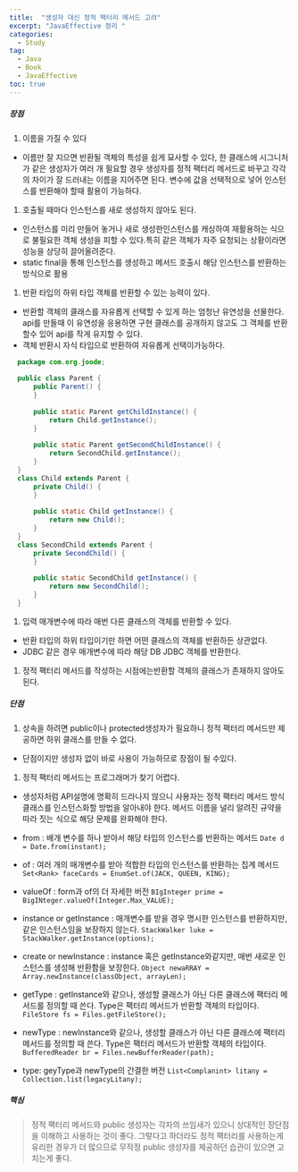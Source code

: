 ```yaml
---
title:  "생성자 대신 정적 팩터리 메서드 고려"
excerpt: "JavaEffective 정리 "
categories:
  - Study
tag:
  - Java
  - Book
  - JavaEffective
toc: true
---
```



##### 장점

1. 이름을 가질 수 있다 
  - 이름만 잘 지으면 반환될 객체의 특성을 쉽게 묘사할 수 있다,  한 클래스에 시그니처가 같은 생성자가 여러 개 필요할 경우 생성자를 정적 팩터리 메서드로 바꾸고 각각의 차이가 잘 드러내는 이름을 지어주면 된다. 변수에 값을 선택적으로 넣어 인스턴스를 반환해야 할때 활용이 가능하다.
  
1. 호출될 때마다 인스턴스를 새로 생성하지 않아도 된다.
  - 인스턴스를 미리 만들어 놓거나 새로 생성한인스턴스를 캐싱하여 재활용하는 식으로 불필요한 객체 생성을 피할 수 있다.특히 같은 객체가 자주 요청되는 상황이라면 성능을 상당히 끌어올려준다. 
  - static final을 통해 인스턴스를 생성하고 메서드 호출시 해당 인스턴스를 반환하는 방식으로 활용

1. 반환 타입의 하위 타입 객체를 반환할 수 있는 능력이 있다. 
  - 반환할 객체의 클래스를 자유롭게 선택할 수 있게 하는 엄청난 유연성을 선물한다. api를 만들때 이 유연성을 응용하면 구현 클래스를 공개하지 않고도 그 객체를 반환할수 있어 api를 작게 유지할 수 있다. 
  - 객체 반환시 자식 타입으로 반환하여 자유롭게 선택이가능하다.  
  
  ``` java
	package com.org.joode;
	
	public class Parent {
		public Parent() {
		}
	
		public static Parent getChildInstance() {
			return Child.getInstance();
		}
	
		public static Parent getSecondChildInstance() {
			return SecondChild.getInstance();
		}
	}
	class Child extends Parent {
		private Child() {
		}
	
		public static Child getInstance() {
			return new Child();
		}
	}
	class SecondChild extends Parent {
		private SecondChild() {
		}
	
		public static SecondChild getInstance() {
			return new SecondChild();
		}
	}
  ```
1.  입력 매개변수에 따라 매번 다른 클래스의 객체를 반환할 수 있다.
  - 반환 타입의 하위 타입이기만 하면 어떤 클래스의 객체를 반환하든 상관없다.
  - JDBC 같은 경우 매개변수에 따라 해당 DB JDBC 객체를 반환한다.

1.  정적 팩터리 메서드를 작성하는 시점에는반환할 객체의 클래스가 존재하지 않아도 된다.


##### 단점

1. 상속을 하려면 public이나 protected생성자가 필요하니 정적 팩터리 메서드만 제공하면 하위 클래스를 만들 수 없다.
  - 단점이지만 생성자 없이 바로 사용이 가능하므로 장점이 될 수있다.


1. 정적 팩터리 메서드는 프로그래머가 찾기 어렵다.
  - 생성자처럼 API설명에 명확히 드라나지 않으니 사용자는 정적 팩터리 메서드 방식 클래스를 인스턴스화할 방법을 알아내야 한다.
메서드 이름을 널리 알려진 규약을 따라 짓는 식으로 해당 문제를 완화해야 한다.

  - from : 배개 변수를 하나 받아서 해당 타입의 인스턴스를 반환하는 메서드
  ```Date d = Date.from(instant);```

  - of : 여러 개의 매개변수를 받아 적합한 타입의 인스턴스를 반환하는 집계 메서드
  ```Set<Rank> faceCards = EnumSet.of(JACK, QUEEN, KING);```

  - valueOf : form과 of의 더 자세한 버전
  ```BIgInteger prime = BigINteger.valueOf(Integer.Max_VALUE);```

  - instance or getInstance : 매개변수를 받을 경우 명시한  인스턴스를 반환하지만, 같은 인스턴스임을 보장하지 않는다.
  ```StackWalker luke = StackWalker.getInstance(options);```

  - create or newInstance : instance 혹은 getInstance와같지만, 매번 새로운 인스턴스를 생성해 반환함을 보장한다.
  ```Object newaRRAY = Array.newInstance(classObject, arrayLen);```

  - getType : getInstance와 같으나, 생성할 클래스가 아닌 다른 클래스에 팩터리 메서드를 정의할 때 쓴다. Type은 팩터리 메서드가 반환할 객체의 타입이다. 
  ```FileStore fs = Files.getFileStore();```

  - newType : newInstance와 같으나, 생성할 클래스가 아닌 다른 클래스에 팩터리 메서드를 정의할 때 쓴다. Type은 팩터리 메서드가 반환할 객체의 타입이다. 
  ```BufferedReader br = Files.newBufferReader(path);```

  - type: geyType과 newType의 간결한 버전
  ```List<Complanint> litany = Collection.list(legacyLitany);```

##### 핵심
> 정적 팩터리 메서드와 public 생성자는 각자의 쓰임새가 있으니 상대적인 장단점을 이해하고 사용하는 것이 좋다. 그렇다고 하더라도 정적 팩터리를 사용하는게 유리한 경우가 더 많으므로 무작정 public 생성자를 제공하던 습관이 있으면 고치는게 좋다.
